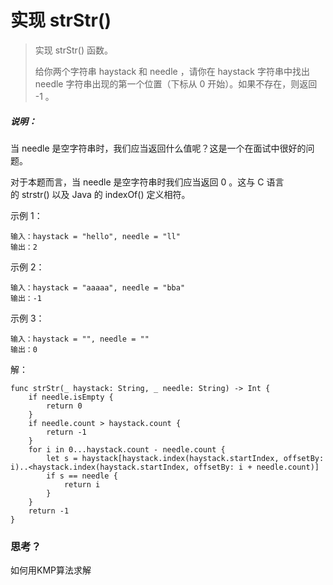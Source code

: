 
# 实现 strStr()

> 实现 strStr() 函数。
> 
> 给你两个字符串 haystack 和 needle ，请你在 haystack 字符串中找出 needle 字符串出现的第一个位置（下标从 0 开始）。如果不存在，则返回  -1 。

##### 说明：

当 needle 是空字符串时，我们应当返回什么值呢？这是一个在面试中很好的问题。

对于本题而言，当 needle 是空字符串时我们应当返回 0 。这与 C 语言的 strstr() 以及 Java 的 indexOf() 定义相符。


示例 1：
```
输入：haystack = "hello", needle = "ll"
输出：2
```
示例 2：
```
输入：haystack = "aaaaa", needle = "bba"
输出：-1
```
示例 3：
```
输入：haystack = "", needle = ""
输出：0
```


解：
```
func strStr(_ haystack: String, _ needle: String) -> Int {
    if needle.isEmpty {
        return 0
    }
    if needle.count > haystack.count {
        return -1
    }
    for i in 0...haystack.count - needle.count {
        let s = haystack[haystack.index(haystack.startIndex, offsetBy: i)..<haystack.index(haystack.startIndex, offsetBy: i + needle.count)]
        if s == needle {
            return i
        }
    }
    return -1
}

```



### 思考？
如何用KMP算法求解
